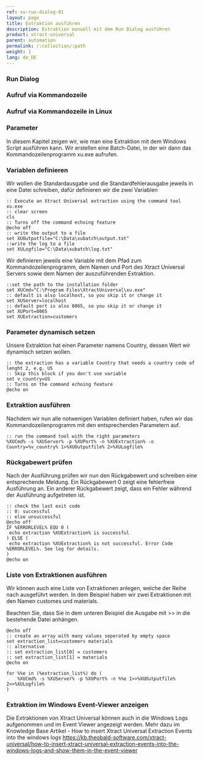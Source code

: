 ```yaml
---
ref: xu-run-dialog-01
layout: page
title: Extraktion ausführen
description: Extraktion manuell mit dem Run Dialog ausführen
product: xtract-universal
parent: automation
permalink: /:collection/:path
weight: 1
lang: de_DE
---
```


### Run Dialog 


### Aufruf via Kommandozeile 


### Aufruf via Kommandozeile in Linux 

### Parameter 

In diesem Kapitel zeigen wir, wie man eine Extraktion mit dem Windows Script ausführen kann. 
Wir erstellen eine Batch-Datei, in der wir dann das Kommandozeilenprogramm xu.exe aufrufen.

### Variablen definieren

Wir wollen die Standardausgabe und die Standardfehlerausgabe jeweils in eine Datei schreiben, dafür definieren wir die zwei Variablen
```
:: Execute an Xtract Universal extraction using the command tool xu.exe
:: clear screen  
cls
:: Turns off the command echoing feature
@echo off
:: write the output to a file
set XUOutputfile="C:\Data\xubatch\output.txt"
::write the log to a file
set XULogfile="C:\Data\xubatch\log.txt"
```
Wir definieren jeweils eine Variable mit dem Pfad zum Kommandozeilenprogramm, dem Namen und Port des Xtract Universal Servers sowie dem Namen der auszuführenden Extraktion.

```
::set the path to the installation folder
set XUCmd="C:\Program Files\XtractUniversal\xu.exe"
:: default is also localhost, so you skip it or change it  
set XUServer=localhost
:: default port is also 8065, so you skip it or change it  
set XUPort=8065
set XUExtraction=customers 
```

### Parameter dynamisch setzen 
Unsere Extraktion hat einen Parameter namens Country, dessen Wert wir dynamisch setzen wollen. 

```
:: the extraction has a variable Country that needs a country code of lenght 2, e.g. US
:: Skip this block if you don't use variable  
set v_country=US
:: Turns on the command echoing feature
@echo on
```

### Extraktion ausführen 
Nachdem wir nun alle notwenigen Variablen definiert haben, rufen wir das Kommandozeilenprogramm mit den entsprechenden Parametern auf. 

```
:: run the command tool with the right parameters
%XUCmd% -s %XUServer% -p %XUPort% -n %XUExtraction% -o Country=%v_country% 1>%XUOutputfile% 2>%XULogfile%
```

### Rückgabewert prüfen 
Nach der Ausführung prüfen wir nun den Rückgabewert und schreiben eine entsprechende Meldung. 
Ein Rückgabewert 0 zeigt eine fehlerfreie Ausführung an. 
Ein anderer Rückgabewert zeigt, dass ein Fehler während der Ausführung aufgetreten ist. 

```
:: check the last exit code
:: 0: successful
:: else unsuccessful
@echo off 
IF %ERRORLEVEL% EQU 0 ( 
 echo extraction %XUExtraction% is successful 
) ELSE (
 echo extraction %XUExtraction% is not successful. Error Code %ERRORLEVEL%. See log for details.
)
@echo on
```

### Liste von Extraktionen ausführen

Wir können auch eine Liste von Extraktionen anlegen, welche der Reihe nach ausgeführt werden. In dem Beispiel haben wir zwei Extraktionen mit den Namen customes und materials.

Beachten Sie, dass Sie in dem unteren Beispiel die Ausgabe mit >> in die bestehende Datei anhängen.

```
@echo off 
:: create an array with many values seperated by empty space 
set extraction_list=customers materials 
:: alternative 
:: set extraction_list[0] = customers 
:: set extraction_list[1] = materials 
@echo on

for %%e in (%extraction_list%) do ( 
	%XUCmd% -s %XUServer% -p %XUPort% -n %%e 1>>%XUOutputfile% 2>>%XULogfile%
)
```

### Extraktion im Windows Event-Viewer anzeigen
Die Extraktionen von Xtract Universal können auch in die Windows Logs aufgenommen und im Event Viewer angezeigt werden.
Mehr dazu im Knowledge Base Artikel - How to insert Xtract Universal Extraction Events into the windows logs
https://kb.theobald-software.com/xtract-universal/how-to-insert-xtract-universal-extraction-events-into-the-windows-logs-and-show-them-in-the-event-viewer



